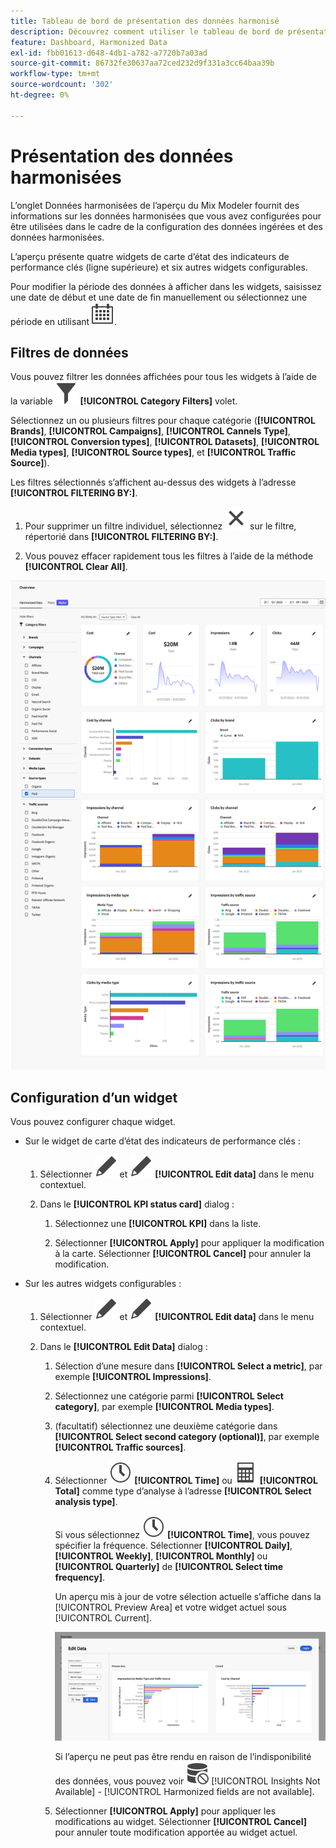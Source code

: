 ```yaml
---
title: Tableau de bord de présentation des données harmonisé
description: Découvrez comment utiliser le tableau de bord de présentation des données harmonisé en Mix Modeler.
feature: Dashboard, Harmonized Data
exl-id: fbb01613-d648-4db1-a782-a7720b7a03ad
source-git-commit: 86732fe30637aa72ced232d9f331a3cc64baa39b
workflow-type: tm+mt
source-wordcount: '302'
ht-degree: 0%

---
```


# Présentation des données harmonisées

L’onglet Données harmonisées de l’aperçu du Mix Modeler fournit des informations sur les données harmonisées que vous avez configurées pour être utilisées dans le cadre de la configuration des données ingérées et des données harmonisées.

L’aperçu présente quatre widgets de carte d’état des indicateurs de performance clés (ligne supérieure) et six autres widgets configurables.

Pour modifier la période des données à afficher dans les widgets, saisissez une date de début et une date de fin manuellement ou sélectionnez une période en utilisant ![Calendrier](../assets/icons/Calendar.svg).

## Filtres de données

Vous pouvez filtrer les données affichées pour tous les widgets à l’aide de la variable ![Filtrer](../assets/icons/Filter.svg) **[!UICONTROL Category Filters]** volet.

Sélectionnez un ou plusieurs filtres pour chaque catégorie (**[!UICONTROL Brands]**, **[!UICONTROL Campaigns]**, **[!UICONTROL Cannels Type]**, **[!UICONTROL Conversion types]**, **[!UICONTROL Datasets]**, **[!UICONTROL Media types]**, **[!UICONTROL Source types]**, et **[!UICONTROL Traffic Source]**).

Les filtres sélectionnés s’affichent au-dessus des widgets à l’adresse **[!UICONTROL FILTERING BY:]**.

1. Pour supprimer un filtre individuel, sélectionnez ![Fermer](../assets/icons/Close.svg) sur le filtre, répertorié dans **[!UICONTROL FILTERING BY:]**.

1. Vous pouvez effacer rapidement tous les filtres à l’aide de la méthode **[!UICONTROL Clear All]**.

![Présentation des données harmonisées](../assets/harmonized-data-overview.png)


## Configuration d’un widget

Vous pouvez configurer chaque widget.

* Sur le widget de carte d’état des indicateurs de performance clés :

   1. Sélectionner ![Modifier](../assets/icons/Edit.svg) et ![Modifier](../assets/icons/Edit.svg) **[!UICONTROL Edit data]** dans le menu contextuel.

   1. Dans le **[!UICONTROL KPI status card]** dialog :

      1. Sélectionnez une **[!UICONTROL KPI]** dans la liste.

      1. Sélectionner **[!UICONTROL Apply]** pour appliquer la modification à la carte. Sélectionner **[!UICONTROL Cancel]** pour annuler la modification.

* Sur les autres widgets configurables :

   1. Sélectionner ![Modifier](../assets/icons/Edit.svg) et ![Modifier](../assets/icons/Edit.svg) **[!UICONTROL Edit data]** dans le menu contextuel.

   1. Dans le **[!UICONTROL Edit Data]** dialog :

      1. Sélection d’une mesure dans **[!UICONTROL Select a metric]**, par exemple **[!UICONTROL Impressions]**.
      1. Sélectionnez une catégorie parmi **[!UICONTROL Select category]**, par exemple **[!UICONTROL Media types]**.
      1. (facultatif) sélectionnez une deuxième catégorie dans **[!UICONTROL Select second category (optional)]**, par exemple **[!UICONTROL Traffic sources]**.
      1. Sélectionner ![Horloge](../assets/icons/Clock.svg) **[!UICONTROL Time]** ou ![Calculateur](../assets/icons/Calculator.svg) **[!UICONTROL Total]** comme type d’analyse à l’adresse **[!UICONTROL Select analysis type]**.

         Si vous sélectionnez ![Horloge](../assets/icons/Clock.svg) **[!UICONTROL Time]**, vous pouvez spécifier la fréquence. Sélectionner **[!UICONTROL Daily]**, **[!UICONTROL Weekly]**, **[!UICONTROL Monthly]** ou **[!UICONTROL Quarterly]** de **[!UICONTROL Select time frequency]**.

         Un aperçu mis à jour de votre sélection actuelle s’affiche dans la [!UICONTROL Preview Area] et votre widget actuel sous [!UICONTROL Current].

         ![Modification du widget de données harmonisé](../assets/edit-harmonized-data-widget.png)

         Si l’aperçu ne peut pas être rendu en raison de l’indisponibilité des données, vous pouvez voir ![Erreur de données](../assets/icons/DataUnavailable.svg) [!UICONTROL Insights Not Available] - [!UICONTROL Harmonized fields are not available].

      1. Sélectionner **[!UICONTROL Apply]** pour appliquer les modifications au widget. Sélectionner **[!UICONTROL Cancel]** pour annuler toute modification apportée au widget actuel.

